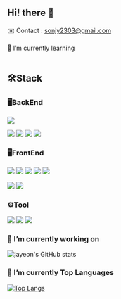 <!--
**sonjayeon/sonjayeon** is a ✨ _special_ ✨ repository because its `README.md` (this file) appears on your GitHub profile.

Here are some ideas to get you started:

- 🔭 I’m currently working on ...
- 🌱 I’m currently learning ...
- 👯 I’m looking to collaborate on ...
- 🤔 I’m looking for help with ...
- 💬 Ask me about ...
- 📫 How to reach me: ...
- 😄 Pronouns: ...
- ⚡ Fun fact: ...
-->
## Hi! there 👋
<span> ✉️ Contact : sonjy2303@gmail.com </span> <br><br>
  🌱 I’m currently learning
<br><br>
<h2 align="lmi">🛠Stack</h2>
<h3 align="left">🖥️BackEnd</h3>  
<p>
  <img src="https://img.shields.io/badge/JAVA-007396?style=flat-plastic&logo=java&logoColor=white">
</p>
<p>
  <img src="https://img.shields.io/badge/JPA-83B81A?style=flat-square&logoColor=white"/>
  <img src="https://img.shields.io/badge/Spring-6DB33F?style=flat-square&logo=Spring&logoColor=white">  
  <img src="https://img.shields.io/badge/-springBoot-green?style=flat-plastic&logo=Spring Boot&logoColor=white"/>
  <img src="https://img.shields.io/badge/React-20232A?style=flat&logo=react&logoColor=61DAFB"/>
</p>
<h3 align="left">🖥️FrontEnd</h3>  
<p>
  <img src="https://img.shields.io/badge/jQuery-0769AD?style=flat-square&logo=jQuery&logoColor=white"/>
  <img src="https://img.shields.io/badge/JavaScript-F7DF1E?style=flat-square&logo=JavaScript&logoColor=white"/>
  <img src="https://img.shields.io/badge/HTML5-E34F26?style=flat-square&logo=HTML5&logoColor=white"/>
  <img src="https://img.shields.io/badge/CSS3-1572B6?style=flat-square&logo=CSS3&logoColor=white"/>
  <img src="https://img.shields.io/badge/Bootstrap-7952B3?style=flat-square&logo=Bootstrap&logoColor=white">
  </p>
  <p>
  <img src="https://img.shields.io/badge/thymeleaf-005F0F?style=flat-square&logo=thymeleaf&logoColor=white"/>
  <img src="https://img.shields.io/badge/vue.js-4FC08D?style=flat-square&logo=vuedotjs&logoColor=white"/>&nbsp
  </p>
<h3 align="left">⚙️Tool</h3>  
 <p>
  <img src="https://img.shields.io/badge/jira-0052CC?style=flat-square&logo=jira&logoColor=white"/>
  <img src="https://img.shields.io/badge/-Slack-753188?style=flat-plastic&logo=Slack&logoColor=white"/>
  <img src="https://img.shields.io/badge/-Github-2C272E?style=flat-plastic&logo=GitHub&logoColor=white"/>
</p>

### 🔭 I’m currently working on

![jayeon's GitHub stats](https://github-readme-stats.vercel.app/api?username=jayeon&show_icons=true&theme=material-palenight)

### :muscle: I’m currently Top Languages

[![Top Langs](https://github-readme-stats.vercel.app/api/top-langs/?username=sonjayeon&layout=compact&theme=material-palenight&langs_count=8)](https://github.com/sonjayeon/github-readme-stats)





